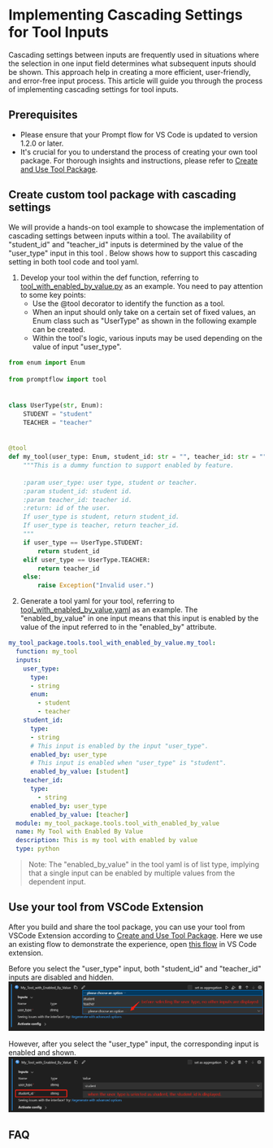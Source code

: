 # Implementing Cascading Settings for Tool Inputs

Cascading settings between inputs are frequently used in situations where the selection in one input field determines what subsequent inputs should be shown.
This approach help in creating a more efficient, user-friendly, and error-free input process.
This article will guide you through the process of implementing cascading settings for tool inputs.

## Prerequisites
* Please ensure that your Prompt flow for VS Code is updated to version 1.2.0 or later.
* It's crucial for you to understand the process of creating your own tool package. For thorough insights and instructions, please refer to [Create and Use Tool Package](create-and-use-tool-package.md).

## Create custom tool package with cascading settings
We will provide a hands-on tool example to showcase the implementation of cascading settings between inputs within a tool. 
The availability of "student_id" and "teacher_id" inputs is determined by the value of the "user_type" input in this tool .
Below shows how to support this cascading setting in both tool code and tool yaml.

1. Develop your tool within the def function, referring to [tool_with_enabled_by_value.py](https://github.com/microsoft/promptflow/blob/main/examples/tools/tool-package-quickstart/my_tool_package/tools/tool_with_enabled_by_value.py) as an example. You need to pay attention to some key points:
    * Use the @tool decorator to identify the function as a tool.
    * When an input should only take on a certain set of fixed values, an Enum class such as "UserType" as shown in the following example can be created.
    * Within the tool's logic, various inputs may be used depending on the value of input "user_type".

```python
from enum import Enum

from promptflow import tool


class UserType(str, Enum):
    STUDENT = "student"
    TEACHER = "teacher"


@tool
def my_tool(user_type: Enum, student_id: str = "", teacher_id: str = "") -> str:
    """This is a dummy function to support enabled by feature.

    :param user_type: user type, student or teacher.
    :param student_id: student id.
    :param teacher_id: teacher id.
    :return: id of the user.
    If user_type is student, return student_id.
    If user_type is teacher, return teacher_id.
    """
    if user_type == UserType.STUDENT:
        return student_id
    elif user_type == UserType.TEACHER:
        return teacher_id
    else:
        raise Exception("Invalid user.")
```

2. Generate a tool yaml for your tool, referring to [tool_with_enabled_by_value.yaml](https://github.com/microsoft/promptflow/blob/main/examples/tools/tool-package-quickstart/my_tool_package/yamls/tool_with_enabled_by_value.yaml) as an example. The "enabled_by_value" in one input means that this input is enabled by the value of the input referred to in the "enabled_by" attribute.

```yaml
my_tool_package.tools.tool_with_enabled_by_value.my_tool:
  function: my_tool
  inputs:
    user_type:
      type:
      - string
      enum:
        - student
        - teacher
    student_id:
      type:
      - string
      # This input is enabled by the input "user_type".
      enabled_by: user_type
      # This input is enabled when "user_type" is "student".
      enabled_by_value: [student]
    teacher_id:
      type:
        - string
      enabled_by: user_type
      enabled_by_value: [teacher]
  module: my_tool_package.tools.tool_with_enabled_by_value
  name: My Tool with Enabled By Value
  description: This is my tool with enabled by value
  type: python
```
> Note: The "enabled_by_value" in the tool yaml is of list type, implying that a single input can be enabled by multiple values from the dependent input.

## Use your tool from VSCode Extension
After you build and share the tool package, you can use your tool from VSCode Extension according to [Create and Use Tool Package](create-and-use-tool-package.md).
Here we use an existing flow to demonstrate the experience, open [this flow](https://github.com/microsoft/promptflow/tree/main/examples/flows/standard/flow-with-enabled-by-value) in VS Code extension. 

Before you select the "user_type" input, both "student_id" and "teacher_id" inputs are disabled and hidden.
![before_user_type_selected.png](../../media/how-to-guides/develop-a-tool/before_user_type_selected.png)

However, after you select the "user_type" input, the corresponding input is enabled and shown.
![after_user_type_selected.png](../../media/how-to-guides/develop-a-tool/after_user_type_selected.png)


## FAQ
